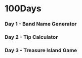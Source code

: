 # 100Days

### Day 1 - Band Name Generator
### Day 2 - Tip Calculator
### Day 3 - Treasure Island Game
